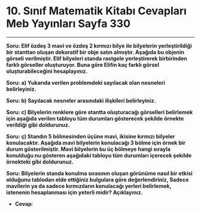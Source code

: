# 10. Sınıf Matematik Kitabı Cevapları Meb Yayınları Sayfa 330

---

**Soru: Elif özdeş 3 mavi ve özdeş 2 kırmızı bilye ile bilyelerin yerleştirildiği bir stanttan oluşan dekoratif bir obje satın almıştır. Aşağıda bu objenin görseli verilmiştir. Elif bilyeleri standa rastgele yerleştirerek birbirinden farklı görseller oluşturuyor. Buna göre Elifin kaç farklı görsel oluşturabileceğini hesaplayınız.**

**Soru: a) Yukarıda verilen problemdeki sayılacak olan nesneleri belirleyiniz.**

**Soru: b) Sayılacak nesneler arasındaki ilişkileri belirleyiniz.**

**Soru: c) Bilyelerin renklere göre stantta oluşturacağı görselleri belirlemek için aşağıda verilen tabloyu tüm durumları gösterecek şekilde örnekte verildiği gibi doldurunuz.**

**Soru: ç) Standın 5 bölmesinden üçüne mavi, ikisine kırmızı bilyeler konulacaktır. Aşağıda mavi bilyelerin konulacağı 3 bölme için örnek bir durum gösterilmiştir. Mavi bilyelerin bu üç bölmeye hangi sırayla konulduğu nu gösteren aşağıdaki tabloyu tüm durumları içerecek şekilde örnekteki gibi doldurunuz.**

**Soru: Bilyelerin standa konulma sırasının oluşan görünüme nasıl bir etkisi olduğunu tablodan elde ettiğiniz bulgulara göre değerlendiriniz, Sadece mavilerin ya da sadece kırmızıların konulacağı yerleri belirlemek, istenenin hesaplanması için yeterli midir? Açıklayınız.**

-   **Cevap**: